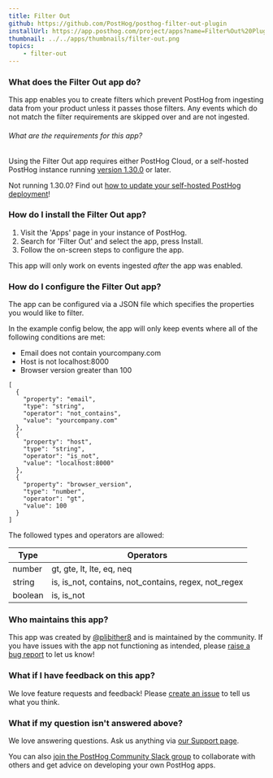 ```yaml
---
title: Filter Out
github: https://github.com/PostHog/posthog-filter-out-plugin
installUrl: https://app.posthog.com/project/apps?name=Filter%Out%20Plugin
thumbnail: ../../apps/thumbnails/filter-out.png
topics:
    - filter-out
---
```


### What does the Filter Out app do?

This app enables you to create filters which prevent PostHog from ingesting data from your product unless it passes those filters. Any events which do not match the filter requirements are skipped over and are not ingested. 

###### What are the requirements for this app?

Using the Filter Out app requires either PostHog Cloud, or a self-hosted PostHog instance running [version 1.30.0](https://posthog.com/blog/the-posthog-array-1-30-0) or later.

Not running 1.30.0? Find out [how to update your self-hosted PostHog deployment](https://posthog.com/docs/runbook/upgrading-posthog)!

### How do I install the Filter Out app?

1. Visit the 'Apps' page in your instance of PostHog.
2. Search for 'Filter Out' and select the app, press Install.
3. Follow the on-screen steps to configure the app.

This app will only work on events ingested _after_ the app was enabled.

### How do I configure the Filter Out app?

The app can be configured via a JSON file which specifies the properties you would like to filter.

In the example config below, the app will only keep events where all of the following conditions are met:

- Email does not contain yourcompany.com
- Host is not localhost:8000
- Browser version greater than 100

```
[
  {
    "property": "email",
    "type": "string",
    "operator": "not_contains",
    "value": "yourcompany.com"
  },
  {
    "property": "host",
    "type": "string",
    "operator": "is_not",
    "value": "localhost:8000"
  },
  {
    "property": "browser_version",
    "type": "number",
    "operator": "gt",
    "value": 100
  }
]
```

The followed types and operators are allowed:

| Type    | Operators                                            |
| ------- | ---------------------------------------------------- |
| number  | gt, gte, lt, lte, eq, neq                            |
| string  | is, is_not, contains, not_contains, regex, not_regex |
| boolean | is, is_not                                           |


### Who maintains this app?

This app was created by [@plibither8](https://github.com/plibither8) and is maintained by the community.  If you have issues with the app not functioning as intended, please [raise a bug report](https://github.com/PostHog/posthog/issues/new?assignees=&labels=bug&template=bug_report.md) to let us know!

### What if I have feedback on this app?

We love feature requests and feedback! Please [create an issue](https://github.com/PostHog/posthog/issues/new?assignees=&labels=enhancement%2C+feature&template=feature_request.md) to tell us what you think.

### What if my question isn't answered above?

We love answering questions. Ask us anything via [our Support page](/questions).

You can also [join the PostHog Community Slack group](/slack) to collaborate with others and get advice on developing your own PostHog apps.
